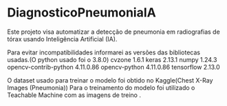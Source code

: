# DiagnosticoPneumoniaIA
Este projeto visa automatizar a detecção de pneumonia em radiografias de tórax usando Inteligência Artificial (IA).

Para evitar incompatibilidades informarei as versões das bibliotecas usadas.(O python usado foi o 3.8.0)
cvzone                       1.6.1
keras                        2.13.1
numpy                        1.24.3
opencv-contrib-python        4.11.0.86
opencv-python                4.11.0.86
tensorflow                   2.13.0

O dataset usado para treinar o modelo foi obtido no Kaggle(Chest X-Ray Images (Pneumonia))
Para o treinamento do modelo foi utilizado o Teachable Machine com as imagens de treino .

